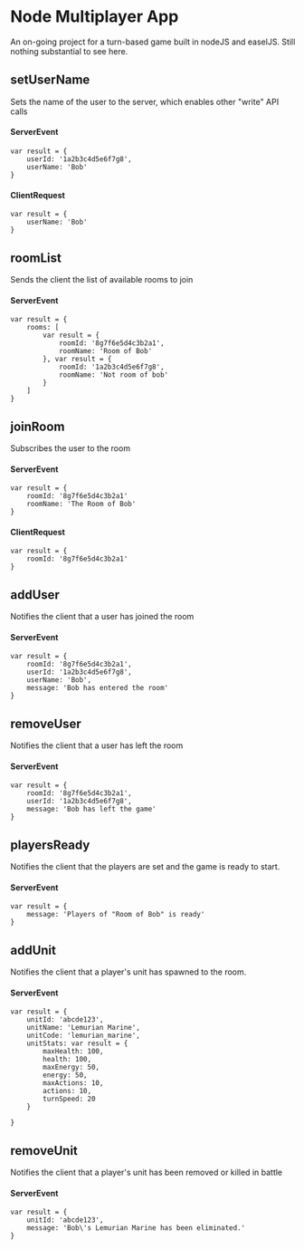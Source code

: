 # Node Multiplayer App

An on-going project for a turn-based game built in nodeJS and easelJS. Still nothing substantial to see here.

## setUserName <a name="setUserName"></a>

Sets the name of the user to the server, which enables other "write" API calls

#### ServerEvent

	var result = {
		userId: '1a2b3c4d5e6f7g8',
		userName: 'Bob'
	}

#### ClientRequest

	var result = {
		userName: 'Bob'
	}

## roomList <a name="roomList"></a>

Sends the client the list of available rooms to join

#### ServerEvent

	var result = {
		rooms: [
			var result = { 
				roomId: '8g7f6e5d4c3b2a1',
				roomName: 'Room of Bob'
			}, var result = {
				roomId: '1a2b3c4d5e6f7g8',
				roomName: 'Not room of bob'
			}
		]
	}


## joinRoom <a name="joinRoom"></a>

Subscribes the user to the room

#### ServerEvent

	var result = {
		roomId: '8g7f6e5d4c3b2a1'
		roomName: 'The Room of Bob'
	}

#### ClientRequest

	var result = {
		roomId: '8g7f6e5d4c3b2a1'
	}


## addUser <a name="addUser"></a>

Notifies the client that a user has joined the room

#### ServerEvent

	var result = {
		roomId: '8g7f6e5d4c3b2a1',
		userId: '1a2b3c4d5e6f7g8',
		userName: 'Bob',
		message: 'Bob has entered the room'
	}

## removeUser <a name="removeUser"></a>

Notifies the client that a user has left the room

#### ServerEvent

	var result = {
		roomId: '8g7f6e5d4c3b2a1',
		userId: '1a2b3c4d5e6f7g8',
		message: 'Bob has left the game'
	}

## playersReady <a name="playersReady"></a>

Notifies the client that the players are set and the game is ready to start.

#### ServerEvent

	var result = {
		message: 'Players of "Room of Bob" is ready'
	}

## addUnit <a name="addUnit"></a>

Notifies the client that a player's unit has spawned to the room.

#### ServerEvent

	var result = {
		unitId: 'abcde123',
		unitName: 'Lemurian Marine',
		unitCode: 'lemurian_marine',
		unitStats: var result = {
			maxHealth: 100,
			health: 100,
			maxEnergy: 50,
			energy: 50,
			maxActions: 10,
			actions: 10,
			turnSpeed: 20
		}

	}

## removeUnit <a name="removeUnit"></a>

Notifies the client that a player's unit has been removed or killed in battle

#### ServerEvent
	var result = {
		unitId: 'abcde123',
		message: 'Bob\'s Lemurian Marine has been eliminated.'
	}


